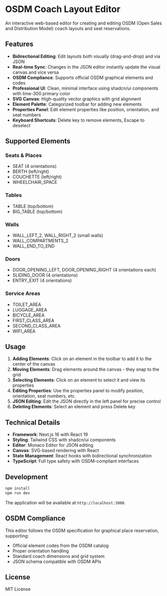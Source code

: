 # OSDM Coach Layout Editor

An interactive web-based editor for creating and editing OSDM (Open Sales and Distribution Model) coach layouts and seat reservations.

## Features

- **Bidirectional Editing**: Edit layouts both visually (drag-and-drop) and via JSON
- **Real-time Sync**: Changes in the JSON editor instantly update the visual canvas and vice versa
- **OSDM Compliance**: Supports official OSDM graphical elements and codes
- **Professional UI**: Clean, minimal interface using shadcn/ui components with lime-300 primary color
- **SVG Canvas**: High-quality vector graphics with grid alignment
- **Element Palette**: Categorized toolbar for adding new elements
- **Properties Panel**: Edit element properties like position, orientation, and seat numbers
- **Keyboard Shortcuts**: Delete key to remove elements, Escape to deselect

## Supported Elements

### Seats & Places
- SEAT (4 orientations)
- BERTH (left/right)
- COUCHETTE (left/right)
- WHEELCHAIR_SPACE

### Tables
- TABLE (top/bottom)
- BIG_TABLE (top/bottom)

### Walls
- WALL_LEFT_2, WALL_RIGHT_2 (small walls)
- WALL_COMPARTMENTS_2
- WALL_END_TO_END

### Doors
- DOOR_OPENING_LEFT, DOOR_OPENING_RIGHT (4 orientations each)
- SLIDING_DOOR (4 orientations)
- ENTRY_EXIT (4 orientations)

### Service Areas
- TOILET_AREA
- LUGGAGE_AREA
- BICYCLE_AREA
- FIRST_CLASS_AREA
- SECOND_CLASS_AREA
- WIFI_AREA

## Usage

1. **Adding Elements**: Click on an element in the toolbar to add it to the center of the canvas
2. **Moving Elements**: Drag elements around the canvas - they snap to the grid
3. **Selecting Elements**: Click on an element to select it and view its properties
4. **Editing Properties**: Use the properties panel to modify position, orientation, seat numbers, etc.
5. **JSON Editing**: Edit the JSON directly in the left panel for precise control
6. **Deleting Elements**: Select an element and press Delete key

## Technical Details

- **Framework**: Next.js 16 with React 19
- **Styling**: Tailwind CSS with shadcn/ui components
- **Editor**: Monaco Editor for JSON editing
- **Canvas**: SVG-based rendering with React
- **State Management**: React hooks with bidirectional synchronization
- **TypeScript**: Full type safety with OSDM-compliant interfaces

## Development

```bash
npm install
npm run dev
```

The application will be available at `http://localhost:3000`.

## OSDM Compliance

This editor follows the OSDM specification for graphical place reservation, supporting:
- Official element codes from the OSDM catalog
- Proper orientation handling
- Standard coach dimensions and grid system
- JSON schema compatible with OSDM APIs

## License

MIT License
